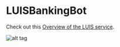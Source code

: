 # LUISBankingBot

Check out this [Overview of the LUIS service].

[Overview of the LUIS service]: <https://www.luis.ai/Help>

![alt tag](https://cdn2.scratch.mit.edu/get_image/user/13690549_90x90.png)
